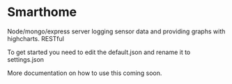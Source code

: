 # Smarthome
Node/mongo/express server logging sensor data and providing graphs with highcharts. RESTful

To get started you need to edit the default.json and rename it to settings.json

More documentation on how to use this coming soon.
